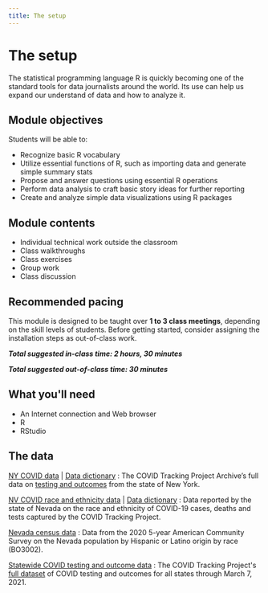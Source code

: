 ```yaml
---
title: The setup
---
```


# The setup

The statistical programming language R is quickly becoming one of the standard tools for data journalists around the world. Its use can help us expand our understand of data and how to analyze it.

## Module objectives

Students will be able to:

* Recognize basic R vocabulary
* Utilize essential functions of R, such as importing data and generate simple summary stats
* Propose and answer questions using essential R operations
* Perform data analysis to craft basic story ideas for further reporting
* Create and analyze simple data visualizations using R packages

## Module contents

* Individual technical work outside the classroom
* Class walkthroughs
* Class exercises
* Group work
* Class discussion

## Recommended pacing

This module is designed to be taught over **1 to 3 class meetings**, depending on the skill levels of students. Before getting started, consider assigning the installation steps as out-of-class work.

***Total suggested in-class time: 2 hours, 30 minutes***

***Total suggested out-of-class time: 30 minutes***

## What you'll need

* An Internet connection and Web browser
* R
* RStudio

## The data

[NY COVID data](https://explore.covidtracking.com/download/state/ny.csv) | [Data dictionary](https://explore.covidtracking.com/field-definitions/index.html)
: The COVID Tracking Project Archive’s full data on [testing and outcomes](https://explore.covidtracking.com/state/ny/index.html) from the state of New York.

[NV COVID race and ethnicity data](https://explore.covidtracking.com/download/state/nv/nv-race-ethnicity.csv) | [Data dictionary](https://explore.covidtracking.com/field-definitions/crdt/index.html)
: Data reported by the state of Nevada on the race and ethnicity of COVID-19 cases, deaths and tests captured by the COVID Tracking Project.

[Nevada census data](https://data.census.gov/table?q=hispanic&g=040XX00US32&y=2020&d=ACS+5-Year+Estimates+Detailed+Tables)
: Data from the 2020 5-year American Community Survey on the Nevada population by Hispanic or Latino origin by race (BO3002).

[Statewide COVID testing and outcome data](https://covidtracking.com/data/download/all-states-history.csv)
: The COVID Tracking Project's [full dataset](https://covidtracking.com/data) of COVID testing and outcomes for all states through March 7, 2021.